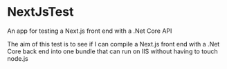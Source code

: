 # NextJsTest

An app for testing a Next.js front end with a .Net Core API

The aim of this test is to see if I can compile a Next.js front end with a .Net Core back end into one bundle that can run on IIS without having to touch node.js
